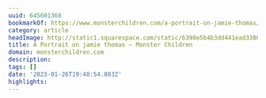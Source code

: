 ```yaml
---
uuid: 645601368
bookmarkOf: https://www.monsterchildren.com/a-portrait-on-jamie-thomas/
category: article
headImage: http://static1.squarespace.com/static/6398e5b4b3dd441ead33860a/t/64303a7c3e69e2746411e4b5/1680882304197/MonsterChildren_APortraitOnJamieThomas_RyanAllan_6.jpg?format=1500w
title: A Portrait on jamie thomas — Monster Children
domain: monsterchildren.com
description: 
tags: []
date: '2023-01-26T19:48:54.803Z'
highlights: 
---
```



